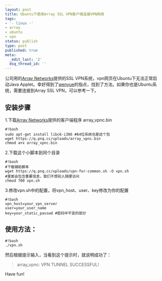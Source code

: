 ```yaml
---
layout: post
title: Ubuntu下使用Array SSL VPN客户端连接VPN网络
tags:
- '- linux -'
- array
- ubuntu
- vpn
status: publish
type: post
published: true
meta:
  _edit_last: '2'
  dsq_thread_id: ''
---
```

公司用的[Array Networks][AN]提供的SSL VPN系统，vpn网页在Ubuntu下无法正常启动Java Applet。幸好得到了[wenyue](http://wenyue.me/blog/)的指点，找到了方法。如果你也是Ubuntu系统，需要连接到Array SSL VPN，可以参考一下。

安装步骤
--------

1.下载[Array Networks][AN]提供的客户端程序 array_vpnc.bin

    #!bash
    sudo apt-get install libc6-i386 #64位系统也是这个包
    wget https://q.pnq.cc/uploads/array_vpnc.bin
    chmod a+x array_vpnc.bin


2.下载这个小脚本到同个目录

    #!bash
    #下载辅助脚本
    wget https://q.pnq.cc/uploads/vpn-for-common.sh -O vpn.sh
    #里面会包含重要信息，我们不想别人随便访问
    chmod 700 vpn.sh


3.修改vpn.sh中的配置，将vpn_host、user、key修改为你的配置

    #!bash
    vpn_host=your_vpn_server
    user=your_user_name
    key=your_static_passwd #密码中不变的部分


使用方法：
---------

    #!bash
    ./vpn.sh

然后根据提示输入，当看到这个提示时，就说明成功了：
> array_vpnc: VPN TUNNEL SUCCESSFUL!


Have fun!

[AN]: http://www.arraynetworks.com.cn/
